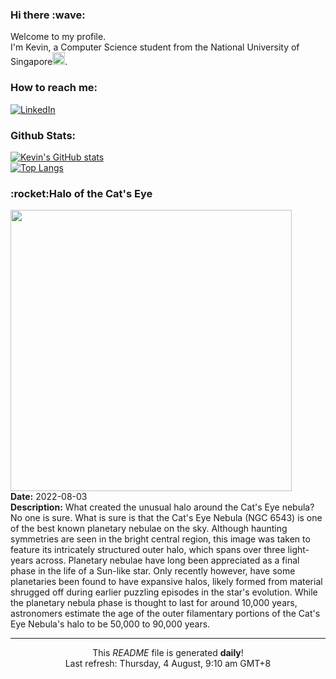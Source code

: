 <h3>Hi there :wave:</h3>

Welcome to my profile.   
I'm Kevin, a Computer Science student from the National University of Singapore<img src="https://img.icons8.com/color/96/000000/singapore-circular.png" width="20px"/>.</p>

<h3>How to reach me: </h3>
<a href="https://www.linkedin.com/in/kevin-foong/"><img alt="LinkedIn" src="https://img.shields.io/badge/linkedin-%230077B5.svg?&style=for-the-badge&logo=linkedin&logoColor=white" /></a> 

<h3>Github Stats: </h3> 

[![Kevin's GitHub stats](https://github-readme-stats.vercel.app/api?username=kevin9foong&theme=tokyonight)](https://github.com/anuraghazra/github-readme-stats) <br/>
[![Top Langs](https://github-readme-stats.vercel.app/api/top-langs/?username=kevin9foong&layout=compact&theme=tokyonight)](https://github.com/anuraghazra/github-readme-stats)

<h3>:rocket:Halo of the Cat&#39;s Eye</h3> 
<img width="450" src="https:&#x2F;&#x2F;apod.nasa.gov&#x2F;apod&#x2F;image&#x2F;2208&#x2F;CatsHalo_Falls_2719.jpg" /><br/>
<b>Date:</b> 2022-08-03<br/>
<b>Description:</b> What created the unusual halo around the Cat&#39;s Eye nebula? No one is sure. What is sure is that the Cat&#39;s Eye Nebula (NGC 6543) is one of the best known planetary nebulae on the sky.  Although haunting symmetries are seen in the bright central region, this image was taken to feature its intricately structured outer halo, which spans over three light-years across.  Planetary nebulae have long been appreciated as a final phase in the life of a Sun-like star. Only recently however, have some planetaries been found to have expansive halos, likely formed from material shrugged off during earlier puzzling episodes in the star&#39;s evolution. While the planetary nebula phase is thought to last for around 10,000 years, astronomers estimate the age of the outer filamentary portions of the Cat&#39;s Eye Nebula&#39;s halo to be 50,000 to 90,000 years.<br/>

------------
<p align="center">This <i>README</i> file is generated <b>daily</b>!</br>
Last refresh: Thursday, 4 August, 9:10 am GMT+8<br />